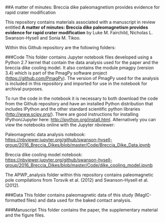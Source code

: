 ##A matter of minutes: Breccia dike paleomagnetism provides evidence for rapid crater modification

This repository contains materials associated with a manuscript in review entitled **A matter of minutes: Breccia dike paleomagnetism provides evidence for rapid crater modification** by Luke M. Fairchild, Nicholas L. Swanson-Hysell and Sonia M. Tikoo.

Within this Github repository are the following folders:

###Code
This folder contains Jupyter notebook files developed using a Python 2.7 kernel that contain the data analysis used for the paper and the breccia dike cooling model. It also contains the module pmagpy (version 3.4) which is part of the PmagPy software project (https://github.com/PmagPy). The version of PmagPy used for the analysis is included in this repository and imported for use in the notebook for archival purposes.

To run the code in the notebook it is necessary to both download the code from the Github repository and have an installed Python distribution that includes IPython and the other standard scientific python libraries (http://www.scipy.org/). There are good instructions for installing IPython/Jupyter here: http://ipython.org/install.html. Alternatively you can view the notebooks online with the Jupyter nbviewer:

Paleomagnetic data analysis notebook:
https://nbviewer.jupyter.org/github/swanson-hysell-group/2016_Breccia_Dikes/blob/master/Code/Breccia_Dike_Data.ipynb

Breccia dike cooling model notebook:
https://nbviewer.jupyter.org/github/swanson-hysell-group/2016_Breccia_Dikes/blob/master/Code/dike_cooling_model.ipynb

The APWP_analysis folder within this repository contains paleomagnetic pole compilations from Torsvik et al. (2012) and Swanson-Hysell et al. (2012).

###Data
This folder contains paleomagnetic data of this study (MagIC-formatted files) and data used for the baked contact analysis.

###Manuscript
This folder contains the paper, the supplementary material and the figure files.

